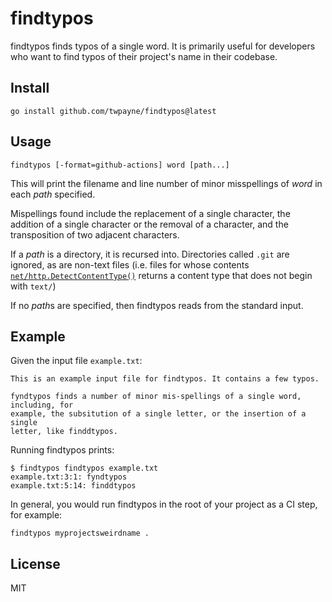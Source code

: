 # findtypos

findtypos finds typos of a single word. It is primarily useful for developers
who want to find typos of their project's name in their codebase.

## Install

    go install github.com/twpayne/findtypos@latest

## Usage

    findtypos [-format=github-actions] word [path...]

This will print the filename and line number of minor misspellings of *word* in
each *path* specified.

Mispellings found include the replacement of a single character, the addition of
a single character or the removal of a character, and the transposition of two
adjacent characters.

If a *path* is a directory, it is recursed into. Directories called `.git` are
ignored, as are non-text files (i.e. files for whose contents
[`net/http.DetectContentType()`](https://pkg.go.dev/net/http#DetectContentType)
returns a content type that does not begin with `text/`)

If no *path*s are specified, then findtypos reads from the standard input.

## Example

Given the input file `example.txt`:

```
This is an example input file for findtypos. It contains a few typos.

fyndtypos finds a number of minor mis-spellings of a single word, including, for
example, the subsitution of a single letter, or the insertion of a single
letter, like finddtypos.
```

Running findtypos prints:

```console
$ findtypos findtypos example.txt
example.txt:3:1: fyndtypos
example.txt:5:14: finddtypos
```

In general, you would run findtypos in the root of your project as a CI step,
for example:

    findtypos myprojectsweirdname .

## License

MIT